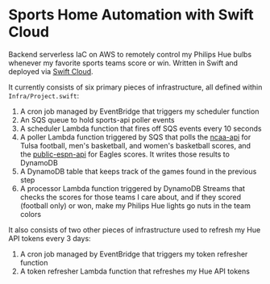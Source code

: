 # Sports Home Automation with Swift Cloud

Backend serverless IaC on AWS to remotely control my Philips Hue bulbs whenever my favorite sports teams score or win. Written in Swift and deployed via [Swift Cloud](https://github.com/swift-cloud/swift-cloud).

It currently consists of six primary pieces of infrastructure, all defined within `Infra/Project.swift`:
1. A cron job managed by EventBridge that triggers my scheduler function
2. An SQS queue to hold sports-api poller events
3. A scheduler Lambda function that fires off SQS events every 10 seconds
4. A poller Lambda function triggered by SQS that polls the [ncaa-api](https://github.com/henrygd/ncaa-api) for Tulsa football, men's basketball, and women's basketball scores, and the [public-espn-api](https://github.com/pseudo-r/Public-ESPN-API) for Eagles scores. It writes those results to DynamoDB
5. A DynamoDB table that keeps track of the games found in the previous step
6. A processor Lambda function triggered by DynamoDB Streams that checks the scores for those teams I care about, and if they scored (football only) or won, make my Philips Hue lights go nuts in the team colors

It also consists of two other pieces of infrastructure used to refresh my Hue API tokens every 3 days:
1. A cron job managed by EventBridge that triggers my token refresher function
2. A token refresher Lambda function that refreshes my Hue API tokens
